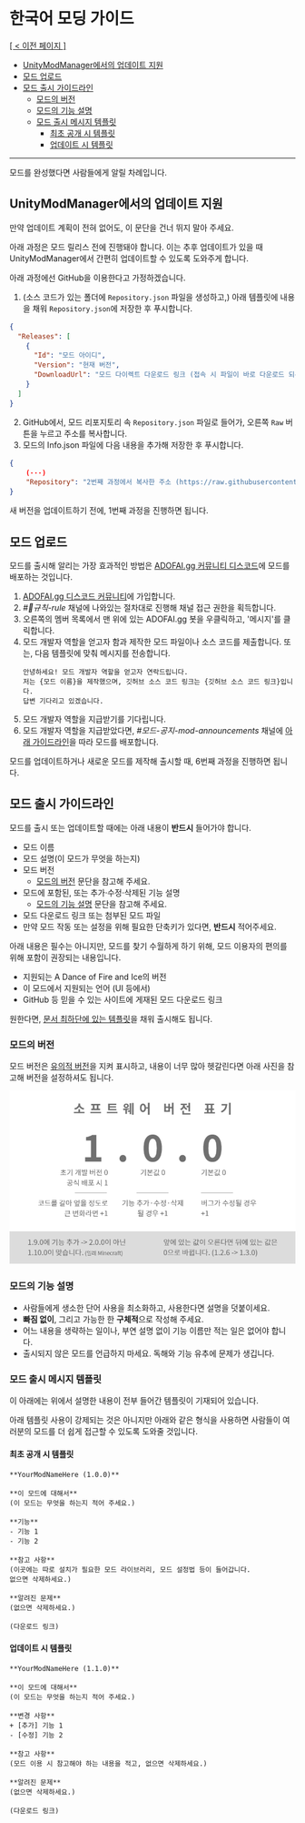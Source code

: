 # 한국어 모딩 가이드 <!-- omit in toc -->
[[ < 이전 페이지 ]](./dev-2.md)

- [UnityModManager에서의 업데이트 지원](#unitymodmanager에서의-업데이트-지원)
- [모드 업로드](#모드-업로드)
- [모드 출시 가이드라인](#모드-출시-가이드라인)
  - [모드의 버전](#모드의-버전)
  - [모드의 기능 설명](#모드의-기능-설명)
  - [모드 출시 메시지 템플릿](#모드-출시-메시지-템플릿)
    - [최초 공개 시 템플릿](#최초-공개-시-템플릿)
    - [업데이트 시 템플릿](#업데이트-시-템플릿)

---

모드를 완성했다면 사람들에게 알릴 차례입니다.


## UnityModManager에서의 업데이트 지원

만약 업데이트 계획이 전혀 없어도, 이 문단을 건너 뛰지 말아 주세요.

아래 과정은 모드 릴리스 전에 진행돼야 합니다. 이는 추후 업데이트가 있을 때 UnityModManager에서 간편히 업데이트할 수 있도록 도와주게 합니다.

아래 과정에선 GitHub을 이용한다고 가정하겠습니다.

1. (소스 코드가 있는 폴더에 `Repository.json` 파일을 생성하고,) 아래 템플릿에 내용을 채워 `Repository.json`에 저장한 후 푸시합니다.
```json
{
  "Releases": [
    {
      "Id": "모드 아이디",
      "Version": "현재 버전",
      "DownloadUrl": "모드 다이렉트 다운로드 링크 (접속 시 파일이 바로 다운로드 되는 링크)"
    }
  ]
}
```

2. GitHub에서, 모드 리포지토리 속 `Repository.json` 파일로 들어가, 오른쪽 `Raw` 버튼을 누르고 주소를 복사합니다.
3. 모드의 Info.json 파일에 다음 내용을 추가해 저장한 후 푸시합니다.
```json
{
    (···)
    "Repository": "2번째 과정에서 복사한 주소 (https://raw.githubusercontent.com/~)"
}
```

새 버전을 업데이트하기 전에, 1번째 과정을 진행하면 됩니다.

## 모드 업로드

모드를 출시해 알리는 가장 효과적인 방법은 [ADOFAI.gg 커뮤니티 디스코드](https://discord.gg/TKdpbUUfUa)에 모드를 배포하는 것입니다. 

1. [ADOFAI.gg 디스코드 커뮤니티](https://discord.gg/TKdpbUUfUa)에 가입합니다.
2. *#🌟규칙-rule* 채널에 나와있는 절차대로 진행해 채널 접근 권한을 획득합니다.
3. 오른쪽의 멤버 목록에서 맨 위에 있는 ADOFAI.gg 봇을 우클릭하고, '메시지'를 클릭합니다.
4. 모드 개발자 역할을 얻고자 함과 제작한 모드 파일이나 소스 코드를 제출합니다. 또는, 다음 템플릿에 맞춰 메시지를 전송합니다.
     ```
     안녕하세요! 모드 개발자 역할을 얻고자 연락드립니다.
     저는 {모드 이름}을 제작했으며, 깃허브 소스 코드 링크는 {깃허브 소스 코드 링크}입니다.
     답변 기다리고 있겠습니다.
     ```
5. 모드 개발자 역할을 지급받기를 기다립니다.
6. 모드 개발자 역할을 지급받았다면, *#모드-공지-mod-announcements* 채널에 [아래 가이드라인](#모드-출시-가이드라인)을 따라 모드를 배포합니다.

모드를 업데이트하거나 새로운 모드를 제작해 출시할 때, 6번째 과정을 진행하면 됩니다.

## 모드 출시 가이드라인

모드를 출시 또는 업데이트할 때에는 아래 내용이 **반드시** 들어가야 합니다.

- 모드 이름
- 모드 설명(이 모드가 무엇을 하는지)
- 모드 버전
  - [모드의 버전](#모드의-버전) 문단을 참고해 주세요.
- 모드에 포함된, 또는 추가·수정·삭제된 기능 설명
  - [모드의 기능 설명](#모드의-기능-설명) 문단을 참고해 주세요.
- 모드 다운로드 링크 또는 첨부된 모드 파일
- 만약 모드 작동 또는 설정을 위해 필요한 단축키가 있다면, **반드시** 적어주세요.

아래 내용은 필수는 아니지만, 모드를 찾기 수월하게 하기 위해, 모드 이용자의 편의를 위해 포함이 권장되는 내용입니다.
- 지원되는 A Dance of Fire and Ice의 버전
- 이 모드에서 지원되는 언어 (UI 등에서)
- GitHub 등 믿을 수 있는 사이트에 게재된 모드 다운로드 링크

원한다면, [문서 최하단에 있는 템플릿](#모드-출시-메시지-템플릿)을 채워 출시해도 됩니다.

### 모드의 버전
모드 버전은 [유의적 버전](https://semver.org/lang/ko/)을 지켜 표시하고, 내용이 너무 많아 헷갈린다면 아래 사진을 참고해 버전을 설정하셔도 됩니다.

![유의적 버전을 요약해 사진으로 나타낸 것](./resources/dev-3/image1.png)

### 모드의 기능 설명

- 사람들에게 생소한 단어 사용을 최소화하고, 사용한다면 설명을 덧붙이세요.
- **빠짐 없이**, 그리고 가능한 한 **구체적**으로 작성해 주세요.
- 어느 내용을 생략하는 일이나, 부연 설명 없이 기능 이름만 적는 일은 없어야 합니다.
- 출시되지 않은 모드를 언급하지 마세요. 독해와 기능 유추에 문제가 생깁니다.

### 모드 출시 메시지 템플릿

이 아래에는 위에서 설명한 내용이 전부 들어간 템플릿이 기재되어 있습니다.

아래 템플릿 사용이 강제되는 것은 아니지만 아래와 같은 형식을 사용하면 사람들이 여러분의 모드를 더 쉽게 접근할 수 있도록 도와줄 것입니다.

#### 최초 공개 시 템플릿

```
**YourModNameHere (1.0.0)**

**이 모드에 대해서**
(이 모드는 무엇을 하는지 적어 주세요.)

**기능**
- 기능 1
- 기능 2

**참고 사항**
(이곳에는 따로 설치가 필요한 모드 라이브러리, 모드 설정법 등이 들어갑니다.
없으면 삭제하세요.)

**알려진 문제**
(없으면 삭제하세요.)

(다운로드 링크)
```

#### 업데이트 시 템플릿
```
**YourModNameHere (1.1.0)**

**이 모드에 대해서**
(이 모드는 무엇을 하는지 적어 주세요.)

**변경 사항**
+ [추가] 기능 1
- [수정] 기능 2

**참고 사항**
(모드 이용 시 참고해야 하는 내용을 적고, 없으면 삭제하세요.)

**알려진 문제**
(없으면 삭제하세요.)

(다운로드 링크)
```
